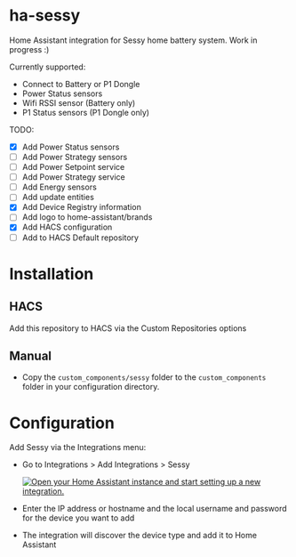 # ha-sessy
Home Assistant integration for Sessy home battery system.
Work in progress :)

Currently supported:
- Connect to Battery or P1 Dongle
- Power Status sensors
- Wifi RSSI sensor (Battery only)
- P1 Status sensors (P1 Dongle only)

TODO:
- [X] Add Power Status sensors
- [ ] Add Power Strategy sensors
- [ ] Add Power Setpoint service
- [ ] Add Power Strategy service
- [ ] Add Energy sensors
- [ ] Add update entities
- [X] Add Device Registry information
- [ ] Add logo to home-assistant/brands
- [X] Add HACS configuration
- [ ] Add to HACS Default repository

Installation
============

HACS
----
Add this repository to HACS via the Custom Repositories options

Manual
------
- Copy the `custom_components/sessy` folder to the `custom_components` folder in your configuration directory.

Configuration
=============
Add Sessy via the Integrations menu: 

- Go to Integrations > Add Integrations > Sessy

  [![Open your Home Assistant instance and start setting up a new integration.](https://my.home-assistant.io/badges/config_flow_start.svg)](https://my.home-assistant.io/redirect/config_flow_start/?domain=sessy)

- Enter the IP address or hostname and the local username and password for the device you want to add

- The integration will discover the device type and add it to Home Assistant

